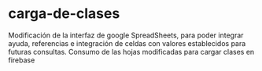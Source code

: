 # carga-de-clases
Modificación de la interfaz de google SpreadSheets, para poder integrar ayuda, referencias e integración de celdas con valores establecidos para futuras consultas. Consumo de las hojas modificadas para cargar clases en firebase
